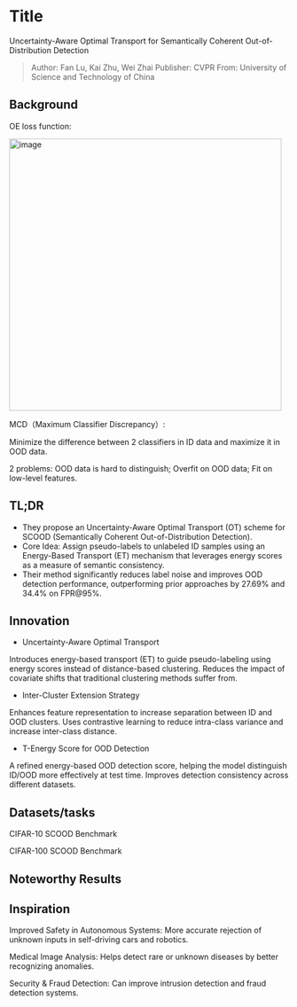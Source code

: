 # Title 
Uncertainty-Aware Optimal Transport for Semantically Coherent  Out-of-Distribution Detection
> Author: Fan Lu, Kai Zhu, Wei Zhai   Publisher: CVPR From: University of Science and Technology of China
## Background
OE loss function:

<img width="491" alt="image" src="https://github.com/user-attachments/assets/3a6bf0f9-04da-45ea-b879-ab853dd6863a" />

MCD（Maximum Classifier Discrepancy）:

Minimize the difference between 2 classifiers in ID data and maximize it in OOD data.

2 problems: OOD data is hard to distinguish; Overfit on OOD data; Fit on low-level features.
## TL;DR
- They propose an Uncertainty-Aware Optimal Transport (OT) scheme for SCOOD (Semantically Coherent Out-of-Distribution Detection).
- Core Idea: Assign pseudo-labels to unlabeled ID samples using an Energy-Based Transport (ET) mechanism that leverages energy scores as a measure of semantic consistency.
- Their method significantly reduces label noise and improves OOD detection performance, outperforming prior approaches by 27.69% and 34.4% on FPR@95%.
## Innovation
- Uncertainty-Aware Optimal Transport

Introduces energy-based transport (ET) to guide pseudo-labeling using energy scores instead of distance-based clustering.
Reduces the impact of covariate shifts that traditional clustering methods suffer from.

- Inter-Cluster Extension Strategy
  
Enhances feature representation to increase separation between ID and OOD clusters.
Uses contrastive learning to reduce intra-class variance and increase inter-class distance.

- T-Energy Score for OOD Detection

A refined energy-based OOD detection score, helping the model distinguish ID/OOD more effectively at test time.
Improves detection consistency across different datasets.

## Datasets/tasks

CIFAR-10 SCOOD Benchmark

CIFAR-100 SCOOD Benchmark

## Noteworthy Results

## Inspiration
Improved Safety in Autonomous Systems:
More accurate rejection of unknown inputs in self-driving cars and robotics.

Medical Image Analysis:
Helps detect rare or unknown diseases by better recognizing anomalies.

Security & Fraud Detection:
Can improve intrusion detection and fraud detection systems.
